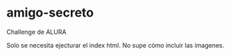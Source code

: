 # amigo-secreto
Challenge de ALURA

Solo se necesita ejecturar el index html.
No supe cómo incluir las imagenes.
